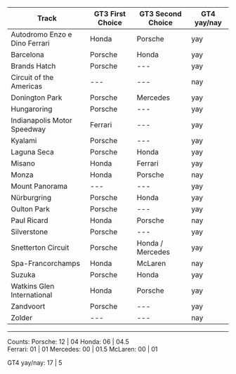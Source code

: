 | Track 				| GT3 First Choice 	| GT3 Second Choice	| GT4 yay/nay
| ----- 				| ----------------	| -----------------	| -----------
| Autodromo Enzo e Dino Ferrari		| Honda 		| Porsche 		| yay
| Barcelona				| Porsche 		| Honda			| yay
| Brands Hatch				| Porsche		| ---			| yay
| Circuit of the Americas		| ---			| ---			| nay
| Donington Park			| Porsche		| Mercedes		| yay
| Hungaroring				| Porsche		| ---			| yay
| Indianapolis Motor Speedway		| Ferrari		| ---			| yay
| Kyalami				| Porsche		| ---			| yay
| Laguna Seca				| Porsche		| Honda			| yay
| Misano				| Honda			| Ferrari		| yay
| Monza					| Honda 		| Porsche		| nay
| Mount Panorama			| ---			| ---			| yay
| Nürburgring				| Porsche		| Honda			| yay
| Oulton Park				| Porsche		| ---			| yay
| Paul Ricard				| Honda			| Porsche		| nay
| Silverstone				| Porsche		| ---			| yay
| Snetterton Circuit			| Porsche		| Honda / Mercedes	| yay
| Spa-Francorchamps			| Honda			| McLaren		| nay
| Suzuka				| Porsche		| Honda			| yay
| Watkins Glen International		| Honda			| Porsche		| yay
| Zandvoort				| Porsche		| ---			| yay
| Zolder				| ---			| ---			| nay
_____
Counts:
Porsche:	12 | 04
Honda:		06 | 04.5	
Ferrari:	01 | 01
Mercedes:	00 | 01.5
McLaren:	00 | 01

GT4 yay/nay:	17 | 5
